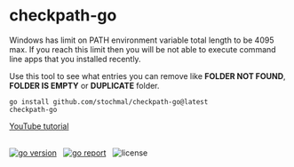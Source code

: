 # checkpath-go
Windows has limit on PATH environment variable total length to be 4095 max.
If you reach this limit then you will be not able to execute command line apps that you installed recently.

Use this tool to see what entries you can remove like **FOLDER NOT FOUND**, **FOLDER IS EMPTY** or **DUPLICATE** folder.

```
go install github.com/stochmal/checkpath-go@latest
checkpath-go
```

[YouTube tutorial](https://youtu.be/vPwXrgNJZNM)

<p align="left">  
<br/>
<a href="https://pkg.go.dev/github.com/stochmal/checkpath-go?tab=doc" target="_blank"><img src="https://img.shields.io/badge/Go-1.17+-00ADD8?style=for-the-badge&logo=go" alt="go version" /></a>  
&nbsp;
<a href="https://goreportcard.com/report/github.com/stochmal/checkpath-go" target="_blank"><img src="https://img.shields.io/badge/Go_report-A+-success?style=for-the-badge&logo=none" alt="go report" /></a>
&nbsp;
<img src="https://img.shields.io/badge/license-gpl_3.0-red?style=for-the-badge&logo=none" alt="license" /> 
</p>
